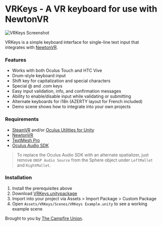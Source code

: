 # VRKeys - A VR keyboard for use with NewtonVR

![VRKeys Screenshot](https://github.com/campfireunion/VRKeys/blob/master/Assets/VRKeys/Textures/vrkeys-screenshot.png?raw=true)

VRKeys is a simple keyboard interface for single-line text input that integrates with [NewtonVR](https://github.com/TomorrowTodayLabs/NewtonVR).

### Features

* Works with both Oculus Touch and HTC Vive
* Drum-style keyboard input
* Shift key for capitalization and special characters
* Special @ and .com keys
* Easy input validation, info, and confirmation messages
* Ability to enable/disable input while validating or submitting
* Alternate keyboards for i18n (AZERTY layout for French included)
* Demo scene shows how to integrate into your own projects

### Requirements

* [SteamVR](https://www.assetstore.unity3d.com/en/#!/content/32647) and/or [Oculus Utilities for Unity](https://developer.oculus.com/downloads/package/oculus-utilities-for-unity-5/)
* [NewtonVR](https://github.com/TomorrowTodayLabs/NewtonVR)
* [TextMesh Pro](https://www.assetstore.unity3d.com/en/#!/content/84126)
* [Oculus Audio SDK](https://developer.oculus.com/downloads/package/oculus-audio-sdk-plugins/)

> To replace the Oculus Audio SDK with an alternate spatializer, just remove `ONSP Audio Source` from the Sphere object under `LeftMallet` and `RightMallet`.

### Installation

1. Install the prerequisites above
2. Download [VRKeys.unitypackage](https://github.com/campfireunion/VRKeys/blob/master/VRKeys.unitypackage)
3. Import into your project via Assets > Import Package > Custom Package
4. Open `Assets/VRKeys/Scenes/VRKeys Example.unity` to see a working example scene

Brought to you by [The Campfire Union](https://www.campfireunion.com/).
